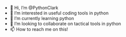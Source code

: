 - 👋 Hi, I’m @PythonClark
- 👀 I’m interested in useful coding tools in python
- 🌱 I’m currently learning python
- 💞️ I’m looking to collaborate on tactical tools in python
- 📫 How to reach me on this!

<!---
PythonClark/PythonClark is a ✨ special ✨ repository because its `README.md` (this file) appears on your GitHub profile.
You can click the Preview link to take a look at your changes.
--->
